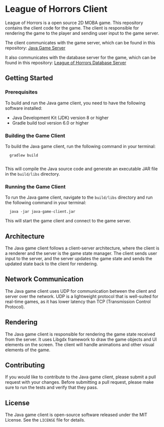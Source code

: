 # League of Horrors Client <!-- Header -->
League of Horrors is a open source 2D MOBA game. This repository contains the client code for the game. The client is responsible for rendering the game to the player and sending user input to the game server.

The client communicates with the game server, which can be found in this repository: [Java Game Server](https://github.com/hmongkey12/league-of-horrors-server) <!-- Link -->

It also communicates with the database server for the game, which can be found in this repository: [League of Horrors Database Server](https://github.com/hmongkey12/league-of-horrors-database) <!-- Link -->


## Getting Started <!-- Subheader -->
### Prerequisites <!-- Sub-subheader -->
To build and run the Java game client, you need to have the following software installed:

- Java Development Kit (JDK) version 8 or higher <!-- Unordered list -->
- Gradle build tool version 6.0 or higher <!-- Unordered list -->

### Building the Game Client <!-- Sub-subheader -->
To build the Java game client, run the following command in your terminal:


``` 
  gradlew build
  
```


This will compile the Java source code and generate an executable JAR file in the `build/libs` directory. <!-- Inline code -->

### Running the Game Client <!-- Sub-subheader -->
To run the Java game client, navigate to the `build/libs` directory and run the following command in your terminal: <!-- Inline code -->


```
  java -jar java-game-client.jar
``` 

This will start the game client and connect to the game server.

## Architecture <!-- Subheader -->
The Java game client follows a client-server architecture, where the client is a renderer and the server is the game state manager. The client sends user input to the server, and the server updates the game state and sends the updated state back to the client for rendering.

## Network Communication <!-- Subheader -->
The Java game client uses UDP for communication between the client and server over the network. UDP is a lightweight protocol that is well-suited for real-time games, as it has lower latency than TCP (Transmission Control Protocol).

## Rendering <!-- Subheader -->
The Java game client is responsible for rendering the game state received from the server. It uses Libgdx framework to draw the game objects and UI elements on the screen. The client will handle animations and other visual elements of the game.

## Contributing <!-- Subheader -->
If you would like to contribute to the Java game client, please submit a pull request with your changes. Before submitting a pull request, please make sure to run the tests and verify that they pass.

## License <!-- Subheader -->
The Java game client is open-source software released under the MIT License. See the `LICENSE` file for details. <!-- Inline code -->
